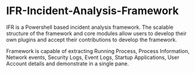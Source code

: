 # IFR-Incident-Analysis-Framework

IFR is a Powershell based incident analysis framework. 
The scalable structure of the framework and core modules allow users to develop their own plugins and accept their contributions to develop the framework.

Framework is capable of extracting Running Process, Process Information, Network events, Security Logs, Event Logs, Startup Applications, User Account details and demonstrate in a single pane.
